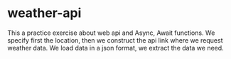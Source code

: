 # weather-api
This a practice exercise about web api and Async, Await functions.
We specify first the location, then we construct the api link where we request weather data.
We load data in a json format, we extract the data we need.
